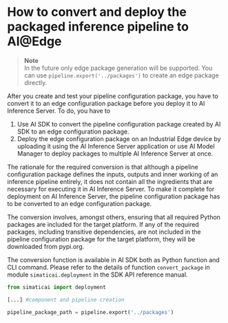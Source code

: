 <!--
SPDX-FileCopyrightText: Copyright (C) 2020 - 2024 Siemens AG

SPDX-License-Identifier: MIT
-->

# How to convert and deploy the packaged inference pipeline to AI@Edge

> **Note**\
> In the future only edge package generation will be supported.
> You can use `pipeline.export('../packages')` to create an edge package directly.

After you create and test your pipeline configuration package, you have to convert it to an edge configuration package before you deploy it to AI Inference Server. To do, you have to

1. Use AI SDK to convert the pipeline configuration package created by AI SDK to an edge configuration package.
2. Deploy the edge configuration package on an Industrial Edge device by uploading it using the AI Inference Server application or use AI Model Manager to deploy packages to multiple AI Inference Server at once.

The rationale for the required conversion is that although a pipeline configuration package defines the inputs, outputs and inner working of an inference pipeline entirely, it does not contain all the ingredients that are necessary for executing it in AI Inference Server. To make it complete for deployment on AI Inference Server, the pipeline configuration package has to be converted to an edge configuration package.

The conversion involves, amongst others, ensuring that all required Python packages are included for the target platform. If any of the required packages, including transitive dependencies, are not included in the pipeline configuration package for the target platform, they will be downloaded from pypi.org.

The conversion function is available in AI SDK both as Python function and CLI command. Please refer to the details of function `convert_package` in module `simaticai.deployment` in the SDK API reference manual.

```python
from simaticai import deployment

[...] #component and pipeline creation

pipeline_package_path = pipeline.export('../packages')
```
